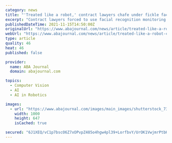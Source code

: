 ```yaml
---
category: news
title: "'Treated like a robot,' contract lawyers chafe under fickle facial recognition surveillance"
excerpt: "Contract lawyers forced to use facial recognition monitoring while they work at home are frustrated with the intrusive and error-prone surveillance that forces them to log back in when they are perceived to be unfocused. Most contract lawyer jobs haven’t ..."
publishedDateTime: 2021-11-15T14:50:00Z
originalUrl: "https://www.abajournal.com/news/article/treated-like-a-robot-contract-lawyers-chafe-under-fickle-facial-recognition-surveillance/"
webUrl: "https://www.abajournal.com/news/article/treated-like-a-robot-contract-lawyers-chafe-under-fickle-facial-recognition-surveillance/"
type: article
quality: 46
heat: 46
published: false

provider:
  name: ABA Journal
  domain: abajournal.com

topics:
  - Computer Vision
  - AI
  - AI in Robotics

images:
  - url: "https://www.abajournal.com/images/main_images/shutterstock_731158624.jpg"
    width: 1000
    height: 647
    isCached: true

secured: "6J1XEQ/vC1p7bscO6Z7xOPvpZ485o4hgw4pl39+LorfbvY/UrOK1VwjmrPtbKQmWayYObwVH/cg/njK7TaKAZiktWUQvmHrHgWqc8Pl7yi4va/tS30zqYh0OquH8uFe2k74i3omzxNg3TCTNI8+WshGAr67ldBB8qdC/f1hSJZTkPgmW61jyvZP+KPB99/30O0+9rnXyzBZuQCnJGQHZvMSiVmoYqvLyxsTUUJ5ful8YTCuESrtc7gvWWp2h3AO8z+HTAxOQnAMVUC5aAivYHj0qbhskZBCfAO2y5V+xyp2siqOjCVALchw3A34ViwPs0JW0dmBp8rrh23LvYW18hOYDvRuUsnQYqDf1yy1PANE=;tW1mlPYyzHFwTGuYd7Z1FQ=="
---
```


